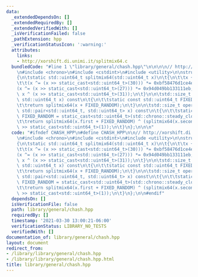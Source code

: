 ```yaml
---
data:
  _extendedDependsOn: []
  _extendedRequiredBy: []
  _extendedVerifiedWith: []
  _isVerificationFailed: false
  _pathExtension: hpp
  _verificationStatusIcon: ':warning:'
  attributes:
    links:
    - http://xorshift.di.unimi.it/splitmix64.c
  bundledCode: "#line 1 \"library/general/chash.hpp\"\n\n\n\n// http://xorshift.di.unimi.it/splitmix64.c\n\
    \n#include <chrono>\n#include <cstdint>\n#include <utility>\n\nstruct chash\n\
    {\n\tstatic std::uint64_t splitmix64(std::uint64_t x)\n\t{\n\t\tx += 0x9e3779b97f4a7c15;\n\
    \t\t(x ^= (x >> static_cast<std::uint64_t>(30))) *= 0xbf58476d1ce4e5b9;\n\t\t\
    (x ^= (x >> static_cast<std::uint64_t>(27))) *= 0x94d049bb133111eb;\n\t\treturn\
    \ x ^ (x >> static_cast<std::uint64_t>(31));\n\t}\n\n\tstd::size_t operator()(const\
    \ std::uint64_t x) const\n\t{\n\t\tstatic const std::uint64_t FIXED_RANDOM = static_cast<std::uint64_t>(std::chrono::steady_clock::now().time_since_epoch().count());\n\
    \t\treturn splitmix64(x + FIXED_RANDOM);\n\t}\n\n\tstd::size_t operator()(const\
    \ std::pair<std::uint64_t, std::uint64_t> x) const\n\t{\n\t\tstatic const std::uint64_t\
    \ FIXED_RANDOM = static_cast<std::uint64_t>(std::chrono::steady_clock::now().time_since_epoch().count());\n\
    \t\treturn splitmix64(x.first + FIXED_RANDOM) ^ (splitmix64(x.second + FIXED_RANDOM)\
    \ >> static_cast<std::uint64_t>(1));\n\t}\n};\n\n\n"
  code: "#ifndef CHASH_HPP\n#define CHASH_HPP\n\n// http://xorshift.di.unimi.it/splitmix64.c\n\
    \n#include <chrono>\n#include <cstdint>\n#include <utility>\n\nstruct chash\n\
    {\n\tstatic std::uint64_t splitmix64(std::uint64_t x)\n\t{\n\t\tx += 0x9e3779b97f4a7c15;\n\
    \t\t(x ^= (x >> static_cast<std::uint64_t>(30))) *= 0xbf58476d1ce4e5b9;\n\t\t\
    (x ^= (x >> static_cast<std::uint64_t>(27))) *= 0x94d049bb133111eb;\n\t\treturn\
    \ x ^ (x >> static_cast<std::uint64_t>(31));\n\t}\n\n\tstd::size_t operator()(const\
    \ std::uint64_t x) const\n\t{\n\t\tstatic const std::uint64_t FIXED_RANDOM = static_cast<std::uint64_t>(std::chrono::steady_clock::now().time_since_epoch().count());\n\
    \t\treturn splitmix64(x + FIXED_RANDOM);\n\t}\n\n\tstd::size_t operator()(const\
    \ std::pair<std::uint64_t, std::uint64_t> x) const\n\t{\n\t\tstatic const std::uint64_t\
    \ FIXED_RANDOM = static_cast<std::uint64_t>(std::chrono::steady_clock::now().time_since_epoch().count());\n\
    \t\treturn splitmix64(x.first + FIXED_RANDOM) ^ (splitmix64(x.second + FIXED_RANDOM)\
    \ >> static_cast<std::uint64_t>(1));\n\t}\n};\n\n#endif"
  dependsOn: []
  isVerificationFile: false
  path: library/general/chash.hpp
  requiredBy: []
  timestamp: '2021-03-30 13:00:21-06:00'
  verificationStatus: LIBRARY_NO_TESTS
  verifiedWith: []
documentation_of: library/general/chash.hpp
layout: document
redirect_from:
- /library/library/general/chash.hpp
- /library/library/general/chash.hpp.html
title: library/general/chash.hpp
---
```

